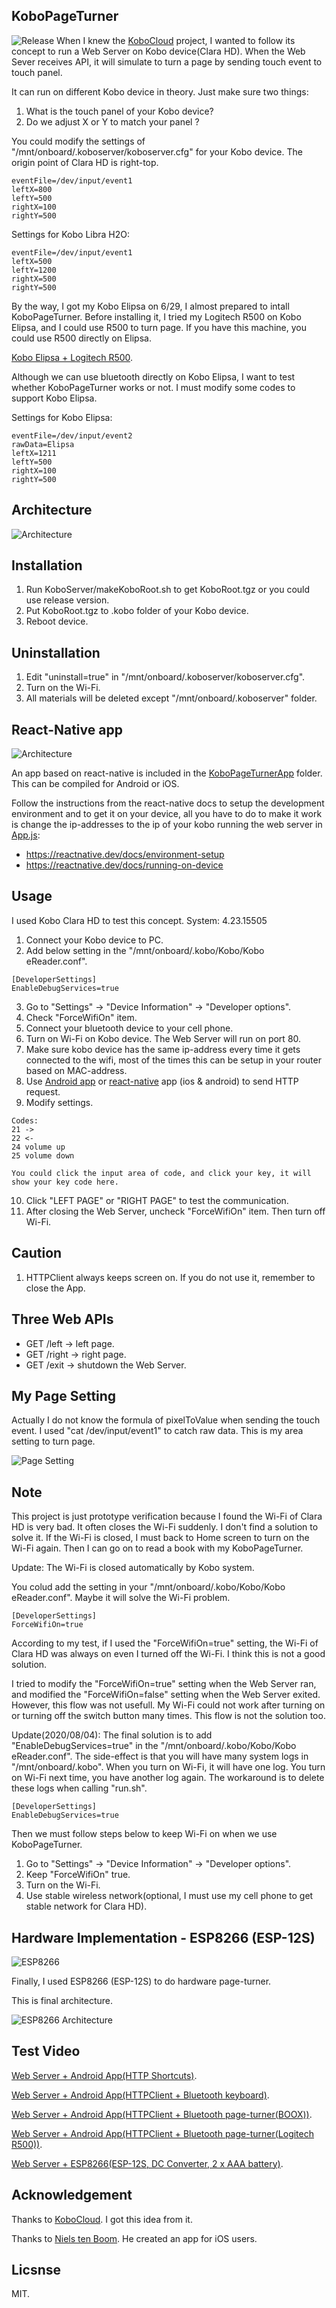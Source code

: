 ## KoboPageTurner
![Release](Doc/Release.png)
When I knew the [KoboCloud](https://github.com/fsantini/KoboCloud) project, I wanted to follow its concept to run a Web Server on Kobo device(Clara HD). When the Web Sever receives API, it will simulate to turn a page by sending touch event to touch panel.

It can run on different Kobo device in theory. Just make sure two things:
01. What is the touch panel of your Kobo device?
02. Do we adjust X or Y to match your panel ?

You could modify the settings of "/mnt/onboard/.koboserver/koboserver.cfg" for your Kobo device.
The origin point of Clara HD is right-top.
```
eventFile=/dev/input/event1
leftX=800
leftY=500
rightX=100
rightY=500
```

Settings for Kobo Libra H2O:
```
eventFile=/dev/input/event1
leftX=500
leftY=1200
rightX=500
rightY=500
```

By the way, I got my Kobo Elipsa on 6/29, I almost prepared to intall KoboPageTurner. Before installing it, I tried my Logitech R500 on Kobo Elipsa, and I could use R500 to turn page. If you have this machine, you could use R500 directly on Elipsa.

[Kobo Elipsa + Logitech R500](https://youtu.be/MilzHy4Equw "KoboPageTurner").




Although we can use bluetooth directly on Kobo Elipsa, I want to test whether KoboPageTurner works or not. I must modify some codes to support Kobo Elipsa.


Settings for Kobo Elipsa:
```
eventFile=/dev/input/event2
rawData=Elipsa
leftX=1211
leftY=500
rightX=100
rightY=500
```

## Architecture
![Architecture](Doc/KoboPageTurner.png)

## Installation
01. Run KoboServer/makeKoboRoot.sh to get KoboRoot.tgz or you could use release version.
02. Put KoboRoot.tgz to .kobo folder of your Kobo device.
03. Reboot device.

## Uninstallation
01. Edit "uninstall=true" in "/mnt/onboard/.koboserver/koboserver.cfg".
02. Turn on the Wi-Fi.
03. All materials will be deleted except "/mnt/onboard/.koboserver" folder.

## React-Native app
![Architecture](Doc/reactnativeapp.png)

An app based on react-native is included in the [KoboPageTurnerApp](KoboPageTurnerApp) folder. This can be compiled for Android or iOS. 

Follow the instructions from the react-native docs to setup the development environment and to get it on your device, all you have to do to make it work is change the ip-addresses to the ip of your kobo running the web server in [App.js](KoboPageTurnerApp/App.js):

- https://reactnative.dev/docs/environment-setup
- https://reactnative.dev/docs/running-on-device

## Usage
I used Kobo Clara HD to test this concept.
System: 4.23.15505

01. Connect your Kobo device to PC.
02. Add below setting in the "/mnt/onboard/.kobo/Kobo/Kobo eReader.conf".
```
[DeveloperSettings]
EnableDebugServices=true
```
03. Go to "Settings" -> "Device Information" -> "Developer options".
04. Check "ForceWifiOn" item.
05. Connect your bluetooth device to your cell phone.
06. Turn on Wi-Fi on Kobo device. The Web Server will run on port 80.
07. Make sure kobo device has the same ip-address every time it gets connected to the wifi, most of the times this can be setup in your router based on MAC-address.
08. Use [Android app](AndroidClient) or [react-native](KoboPageTurnerApp) app (ios & android) to send HTTP request.
09. Modify settings.
```
Codes:
21 ->
22 <-
24 volume up
25 volume down

You could click the input area of code, and click your key, it will show your key code here.
```
10. Click "LEFT PAGE" or "RIGHT PAGE" to test the communication.
11. After closing the Web Server, uncheck "ForceWifiOn" item. Then turn off Wi-Fi.

## Caution
01. HTTPClient always keeps screen on. If you do not use it, remember to close the App.

## Three Web APIs
* GET /left -> left page.
* GET /right -> right page.
* GET /exit -> shutdown the Web Server.

## My Page Setting
Actually I do not know the formula of pixelToValue when sending the touch event. I used "cat /dev/input/event1" to catch raw data. This is my area setting to turn page.

![Page Setting](Doc/Page.png)

## Note
This project is just prototype verification because I found the Wi-Fi of Clara HD is very bad. It often closes the Wi-Fi suddenly. I don't find a solution to solve it. If the Wi-Fi is closed, I must back to Home screen to turn on the Wi-Fi again. Then I can go on to read a book with my KoboPageTurner.

Update:
The Wi-Fi is closed automatically by Kobo system.

You colud add the setting in your "/mnt/onboard/.kobo/Kobo/Kobo eReader.conf". Maybe it will solve the Wi-Fi problem.
```
[DeveloperSettings]
ForceWifiOn=true
```

According to my test, if I used the "ForceWifiOn=true" setting, the Wi-Fi of Clara HD was always on even I turned off the Wi-Fi. I think this is not a good solution.

I tried to modify the "ForceWifiOn=true" setting when the Web Server ran, and modified the "ForceWifiOn=false" setting when the Web Server exited. However, this flow was not usefull. My Wi-Fi could not work after turning on or turning off the switch button many times. This flow is not the solution too.

Update(2020/08/04):
The final solution is to add "EnableDebugServices=true" in the "/mnt/onboard/.kobo/Kobo/Kobo eReader.conf". The side-effect is that you will have many system logs in "/mnt/onboard/.kobo". When you turn on Wi-Fi, it will have one log. You turn on Wi-Fi next time, you have another log again. The workaround is to delete these logs when calling "run.sh".
```
[DeveloperSettings]
EnableDebugServices=true
```
Then we must follow steps below to keep Wi-Fi on when we use KoboPageTurner.
01. Go to "Settings" -> "Device Information" -> "Developer options".
02. Keep "ForceWifiOn" true.
03. Turn on the Wi-Fi.
04. Use stable wireless network(optional, I must use my cell phone to get stable network for Clara HD).

## Hardware Implementation - ESP8266 (ESP-12S)
![ESP8266](Doc/ESP8266.png)

Finally, I used ESP8266 (ESP-12S) to do hardware page-turner.

This is final architecture.

![ESP8266 Architecture](Doc/ESP8266_Arch.jpg)

## Test Video
[Web Server + Android App(HTTP Shortcuts)](https://youtu.be/ADpR_Omy-PE "KoboPageTurner").

[Web Server + Android App(HTTPClient + Bluetooth keyboard)](https://youtu.be/PjRinWhRWPo "KoboPageTurner").

[Web Server + Android App(HTTPClient + Bluetooth page-turner(BOOX))](https://youtu.be/-BLY8ispxj8 "KoboPageTurner").

[Web Server + Android App(HTTPClient + Bluetooth page-turner(Logitech R500))](https://youtu.be/FerqFQrJcjs "KoboPageTurner").

[Web Server + ESP8266(ESP-12S, DC Converter, 2 x AAA battery)](https://youtu.be/mk268fqPg5M "KoboPageTurner").

## Acknowledgement
Thanks to [KoboCloud](https://github.com/fsantini/KoboCloud). I got this idea from it.

Thanks to [Niels ten Boom](https://github.com/nielstenboom). He created an app for iOS users.

## Licsnse
MIT.
